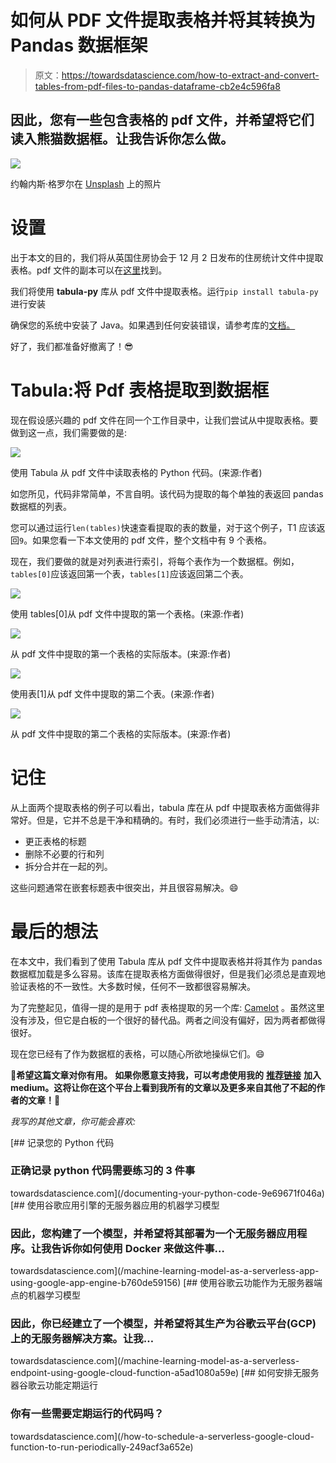 # 如何从 PDF 文件提取表格并将其转换为 Pandas 数据框架

> 原文：<https://towardsdatascience.com/how-to-extract-and-convert-tables-from-pdf-files-to-pandas-dataframe-cb2e4c596fa8>

## 因此，您有一些包含表格的 pdf 文件，并希望将它们读入熊猫数据框。让我告诉你怎么做。

![](img/c804eaf15b98829d01628550c6fdc59e.png)

约翰内斯·格罗尔在 [Unsplash](https://unsplash.com?utm_source=medium&utm_medium=referral) 上的照片

# 设置

出于本文的目的，我们将从英国住房协会于 12 月 2 日发布的住房统计文件中提取表格。pdf 文件的副本可以在[这里](https://assets.publishing.service.gov.uk/government/uploads/system/uploads/attachment_data/file/1037739/Housing_Statistics_December_2021.pdf)找到。

我们将使用 **tabula-py** 库从 pdf 文件中提取表格。运行`pip install tabula-py`进行安装

确保您的系统中安装了 Java。如果遇到任何安装错误，请参考库的[文档。](https://tabula-py.readthedocs.io/en/latest/getting_started.html#installation)

好了，我们都准备好撤离了！😎

# Tabula:将 Pdf 表格提取到数据框

现在假设感兴趣的 pdf 文件在同一个工作目录中，让我们尝试从中提取表格。要做到这一点，我们需要做的是:

![](img/9dd8101963d87d1c814b0b758da9a694.png)

使用 Tabula 从 pdf 文件中读取表格的 Python 代码。(来源:作者)

如您所见，代码非常简单，不言自明。该代码为提取的每个单独的表返回 pandas 数据框的列表。

您可以通过运行`len(tables)`快速查看提取的表的数量，对于这个例子，T1 应该返回`9`。如果您看一下本文使用的 pdf 文件，整个文档中有 9 个表格。

现在，我们要做的就是对列表进行索引，将每个表作为一个数据框。例如，`tables[0]`应该返回第一个表，`tables[1]`应该返回第二个表。

![](img/1710d2835ffe605e243d58a5c4b41a3b.png)

使用 tables[0]从 pdf 文件中提取的第一个表格。(来源:作者)

![](img/c379d286420ee8a685a568f11d91654e.png)

从 pdf 文件中提取的第一个表格的实际版本。(来源:作者)

![](img/2195162132232b65333e771097c3e085.png)

使用表[1]从 pdf 文件中提取的第二个表。(来源:作者)

![](img/06095a0392bd3a01e8d123389a706443.png)

从 pdf 文件中提取的第二个表格的实际版本。(来源:作者)

# 记住

从上面两个提取表格的例子可以看出，tabula 库在从 pdf 中提取表格方面做得非常好。但是，它并不总是干净和精确的。有时，我们必须进行一些手动清洁，以:

*   更正表格的标题
*   删除不必要的行和列
*   拆分合并在一起的列。

这些问题通常在嵌套标题表中很突出，并且很容易解决。😄

# 最后的想法

在本文中，我们看到了使用 Tabula 库从 pdf 文件中提取表格并将其作为 pandas 数据框加载是多么容易。该库在提取表格方面做得很好，但是我们必须总是直观地验证表格的不一致性。大多数时候，任何不一致都很容易解决。

为了完整起见，值得一提的是用于 pdf 表格提取的另一个库: [Camelot](https://camelot-py.readthedocs.io/en/master/) 。虽然这里没有涉及，但它是白板的一个很好的替代品。两者之间没有偏好，因为两者都做得很好。

现在您已经有了作为数据框的表格，可以随心所欲地操纵它们。😄

**🚀希望这篇文章对你有用。** **如果你愿意支持我，可以考虑使用我的** [**推荐链接**](https://saedhussain.medium.com/membership) **加入 medium。这将让你在这个平台上看到我所有的文章以及更多来自其他了不起的作者的文章！🙏**

*我写的其他文章，你可能会喜欢:*

[](/documenting-your-python-code-9e69671f046a) [## 记录您的 Python 代码

### 正确记录 python 代码需要练习的 3 件事

towardsdatascience.com](/documenting-your-python-code-9e69671f046a) [](/machine-learning-model-as-a-serverless-app-using-google-app-engine-b760de59156) [## 使用谷歌应用引擎的无服务器应用的机器学习模型

### 因此，您构建了一个模型，并希望将其部署为一个无服务器应用程序。让我告诉你如何使用 Docker 来做这件事…

towardsdatascience.com](/machine-learning-model-as-a-serverless-app-using-google-app-engine-b760de59156) [](/machine-learning-model-as-a-serverless-endpoint-using-google-cloud-function-a5ad1080a59e) [## 使用谷歌云功能作为无服务器端点的机器学习模型

### 因此，你已经建立了一个模型，并希望将其生产为谷歌云平台(GCP)上的无服务器解决方案。让我…

towardsdatascience.com](/machine-learning-model-as-a-serverless-endpoint-using-google-cloud-function-a5ad1080a59e) [](/how-to-schedule-a-serverless-google-cloud-function-to-run-periodically-249acf3a652e) [## 如何安排无服务器谷歌云功能定期运行

### 你有一些需要定期运行的代码吗？

towardsdatascience.com](/how-to-schedule-a-serverless-google-cloud-function-to-run-periodically-249acf3a652e)